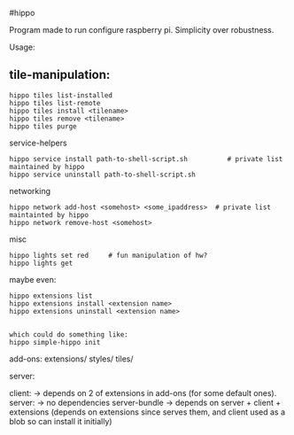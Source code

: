 #hippo

Program made to run configure raspberry pi.  Simplicity over robustness.


Usage:

tile-manipulation:
--------------------
~~~~
hippo tiles list-installed
hippo tiles list-remote
hippo tiles install <tilename>
hippo tiles remove <tilename>
hippo tiles purge
~~~~

service-helpers
~~~~
hippo service install path-to-shell-script.sh          # private list maintained by hippo 
hippo service uninstall path-to-shell-script.sh
~~~~

networking
~~~~
hippo network add-host <somehost> <some_ipaddress>  # private list maintainted by hippo 
hippo network remove-host <somehost> 
~~~~


misc
~~~~
hippo lights set red     # fun manipulation of hw?
hippo lights get
~~~~

maybe even:
~~~~
hippo extensions list 
hippo extensions install <extension name>
hippo extensions uninstall <extension name>


which could do something like:
hippo simple-hippo init
~~~~ 


add-ons:
	extensions/
	styles/
	tiles/
	
server:

client:		-> depends on 2 of extensions in add-ons (for some default ones).  
server: 	-> no dependencies
server-bundle   -> depends on server + client + extensions (depends on extensions since serves them, and client used as a blob so can install it initially)
	

